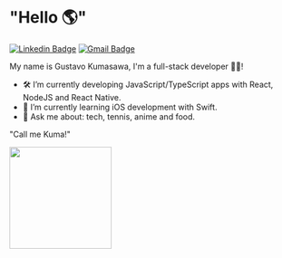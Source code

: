 # "Hello 🌎"
[![Linkedin Badge](https://img.shields.io/badge/-gustavokumasawa-blue?style=flat-square&logo=Linkedin&logoColor=white&link=https://www.linkedin.com/in/gustavo-kumasawa-0b2252173/)](https://www.linkedin.com/in/gustavo-kumasawa-0b2252173/)
[![Gmail Badge](https://img.shields.io/badge/-gustavokumasawa@gmail.com-c14438?style=flat-square&logo=Gmail&logoColor=white&link=mailto:gustavokumasawa@gmail.com)](mailto:gustavokumasawa@gmail.com)

My name is Gustavo Kumasawa, I'm a full-stack developer 👨‍💻!

- 🛠 I’m currently developing JavaScript/TypeScript apps with React, NodeJS and React Native.
- 🌱 I’m currently learning iOS development with Swift.
- 💬 Ask me about: tech, tennis, anime and food.

"Call me Kuma!" 

<img height="180em" src="https://github-readme-stats.vercel.app/api/top-langs/?username=gkum4&layout=compact&theme=onedark&langs_count=6">
